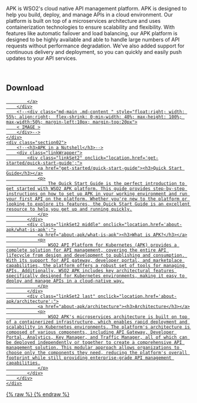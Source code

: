 <div class="homePage">
    <div class="section01">
        <div class="leftContent">
            <div class="md-main .md-content " style="float:right; width: 55%; align:right;  flex-shrink: 0;min-width: 40%; max-height: 100%; max-width:50%; margin-left:10px;">
            <a href="https://wso2.com/blogs/thesource/announcing-wso2-api-platform-for-kubernetes/" class="banner-link"></a>
            </div>
            <p>
                APK is WSO2's cloud native API management platform. APK is designed to help you build, deploy, and manage APIs in a cloud environment. Our platform is built on top of a microservices architecture and uses containerization technologies to ensure scalability and flexibility. With features like automatic failover and load balancing, our APK platform is designed to be highly available and able to handle large numbers of API requests without performance degradation. We've also added support for continuous delivery and deployment, so you can quickly and easily push updates to your API services.
            </p>
            </br>
            <h2>Download</h2>
            <a href="https://github.com/wso2/apk/releases">
                                 <i class="fa-solid fa-file-arrow-down"></i>

            </a>
        </div>
        <!--<div class="md-main .md-content " style="float:right; width: 55%; align:right;  flex-shrink: 0;min-width: 40%; max-height: 100%; max-width:50%; margin-left:10px; margin-top:20px">
        < IMAGE >
        </div>-->
    </div>
    <div class="section02">
        <!--<h3>APK in a Nutshell</h3>-->
        <div class="linkWrapper">
            <div class="linkSet2" onclick="location.href='get-started/quick-start-guide';">
                <a href="get-started/quick-start-guide"><h3>Quick Start Guide</h3></a>
                <p>
                    The Quick Start Guide is the perfect introduction to get started with WSO2 APK platform. This guide provides step-by-step instructions on how to set up APK in your working environment and run your first API on the platform. Whether you're new to the platform or looking to explore its features, the Quick Start Guide is an excellent resource to help you get up and running quickly.
                </p>
            </div>
            <div class="linkSet2 middle" onclick="location.href='about-apk/what-is-apk';">
                <a href="about-apk/what-is-apk"><h3>What is APK?</h3></a>
                <p>
                    WSO2 API Platform for Kubernetes (APK) provides a complete solution for API management, covering the entire API lifecycle from design and development to publishing and consumption. With its support for API gateway, developer portal, and marketplace capabilities, the platform offers a robust set of tools for managing APIs. Additionally, WSO2 APK includes key architectural features specifically designed for Kubernetes environments, making it easy to deploy and manage APIs in a cloud-native way.
                </p>
            </div>
            <div class="linkSet2 last" onclick="location.href='about-apk/architecture';">
                <a href="about-apk/architecture"><h3>Architecture</h3></a>
                <p>
                    WSO2 APK's microservices architecture is built on top of a containerized infrastructure, which enables rapid deployment and scalability in Kubernetes environments. The platform's architecture is composed of various components, including API Gateway, Developer Portal, Analytics, Key Manager, and Traffic Manager, all of which can be deployed independently or together to create a comprehensive API management solution. This modular approach allows organizations to choose only the components they need, reducing the platform's overall footprint while still providing enterprise-grade API management capabilities.
                </p>
            </div>
        </div>
    </div>
<!--    <div class="section03">
        <div class="linkSet2" onclick="location.href='../get-started/overview';">
            <h3>Overview</h3>
            <p>
                Lorem ipsum dolor sit amet, consectetuer adipiscing elit.
            </p>
            <a href='../get-started/overview'><h4>Read a Short Overview</h4></a>
        </div>
        <div class="linkSet2 middle" onclick="location.href='../about-apk/key-concepts/key-concept';">
            <h3>Concepts</h3>
            <p>
                Lorem ipsum dolor sit amet, consectetuer adipiscing elit.
            </p>
            <a href='../about-apk/key-concepts/key-concept'><h4>Understand the Concepts</h4></a>
        </div>
        <div class="linkSet2 last" onclick="location.href='/about-apk/architecture';">
            <h3>Architecture</h3>
            <p>
                The architecture of a software platform is an important factor in determining its performance, scalability, and reliability. Get a better understanding of the architecture of the WSO2 APK platform.
            </p>
            <a href='/about-apk/architecture'><h4>View Architecture</h4></a>
        </div>
    </div>-->
</div>
{% raw %}
<style>
.md-sidebar.md-sidebar--primary {
    display: none;
}
.md-sidebar.md-sidebar--secondary{
    display: none;
}
.section02 {
    display: flex;
    justify-content: space-between;
}
.section02 > div {
  width: 33%;  
}
</style>
{% endraw %}
